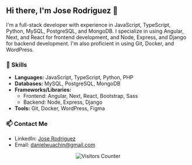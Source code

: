 <!-- Introduction -->
## Hi there, I'm Jose Rodriguez 👋
I'm a full-stack developer with experience in JavaScript, TypeScript, Python, MySQL, PostgreSQL, and MongoDB. I specialize in using Angular, Next, and React for frontend development, and Node, Express, and Django for backend development. I'm also proficient in using Git, Docker, and WordPress.

<!-- Skills -->
### 🚀 Skills
- **Languages:** JavaScript, TypeScript, Python, PHP
- **Databases:** MySQL, PostgreSQL, MongoDB
- **Frameworks/Libraries:**
  - Frontend: Angular, Next, React, Bootstrap, Sass
  - Backend: Node, Express, Django
- **Tools:** Git, Docker, WordPress, Figma

<!-- Projects
### 🔭 Projects
- [My Portfolio Website](https://www.yayra.dev/) - A website showcasing my skills and projects.
- [Task Tracker App](https://github.com/Yayra/task-tracker) - A full-stack task tracking app built with Next.js, MongoDB, and Tailwind CSS.
- [Weather App](https://github.com/Yayra/weather-app) - A weather app that provides current and forecasted weather data using the OpenWeatherMap API and built with React and Tailwind CSS.
 -->
<!-- Contact -->
### 📫 Contact Me
- LinkedIn: [Jose Rodriguez](https://www.linkedin.com/in/jose-daniel-rodriguez-gonzalez/)
- Email: [danielwuachin@gmail.com](mailto:danielwuachin@gmail.com)

<!-- Footer -->
<p align="center">
  <img src="https://visitor-badge.glitch.me/badge?page_id=Yayra.visitor-badge" alt="Visitors Counter" />
</p>
